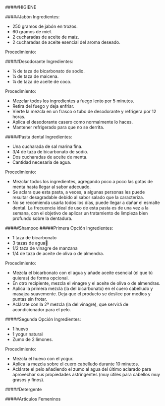 #####HIGIENE

#####Jabón
Ingredientes: 
- 250 gramos de jabón en trozos.
- 60 gramos de miel.
- 2 cucharadas de aceite de maíz.
- 2 cucharadas de aceite esencial del aroma deseado.

Procedimiento:

#####Desodorante
Ingredientes: 
- ¼ de taza de bicarbonato de sodio.
- ¼ de taza de maicena.
- ¼ de taza de aceite de coco.

Procedimiento:
- Mezclar todos los ingredientes a fuego lento por 5 minutos.
- Retira del fuego y deja enfriar.
- Vierte la mezcla en un frasco o tubo de desodorante y refrigera por 12 horas.
- Aplica el desodorante casero como normalmente lo haces. 
- Mantener refrigerado para que no se derrita.

#####Pasta dental
Ingredientes:
- Una cucharada de sal marina fina.
- 3/4 de taza de bicarbonato de sodio.
- Dos cucharadas de aceite de menta.
- Cantidad necesaria de agua.

Procedimiento:
- Mezclar todos los ingredientes, agregando poco a poco las gotas de menta hasta llegar al sabor adecuado.
- Se aclara que esta pasta, a veces, a algunas personas les puede resultar desagradable debido al sabor salado que la caracteriza.
- No se recomienda usarla todos los días, puede llegar a dañar el esmalte dental. La frecuencia ideal de uso de esta pasta es de una vez a la semana, con el objetivo de aplicar un tratamiento de limpieza bien profundo sobre la dentadura.

#####Shampoo
#####Primera Opción
Ingredientes:
- 1 taza de bicarbonato
- 3 tazas de agua
- 1/2 taza de vinagre de manzana  
-  1/4  de taza de aceite de oliva o de almendra. 
 
Procedimiento:
- Mezcla el bicarbonato con el agua y añade aceite esencial (el que tú quieras) de forma opcional. 
- En otro recipiente, mezcla el vinagre y el aceite de oliva o de almendras.
- Aplica la primera mezcla (la del bicarbonato) en el cuero cabelludo y masajea suavemente. Deja que el producto se deslice por medios y puntas sin frotar.
- Aclárate con la 2ª mezcla (la del vinagre), que servirá de acondicionador para el pelo.

#####Segunda Opción
Ingredientes:
- 1 huevo
- 1 yogur natural  
- Zumo de 2 limones.

Procedimiento:
- Mezcla el huevo con el yogur. 
- Aplica la mezcla sobre el cuero cabelludo durante 10 minutos.
- Aclárate el pelo añadiendo el zumo al agua del último aclarado para aprovechar sus propiedades astringentes (muy útiles para cabellos muy grasos y finos).

#####Detergente

#####Articulos Femeninos
